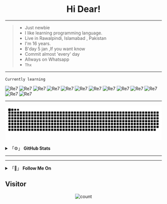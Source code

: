 <h1 align='center'> Hi Dear!</h1>


--------


> * Just newbie
> * I like learning programming language.
> * Live in Rawalpindi, Islamabad , Pakistan
> * I'm 16 years.
> * B'day 5 jan
> ,If you want know 
> * Commit almost 'every' day
> * Allways on Whatsapp
> * `Thx`
--------

`Currently learning`

![Re7](https://img.shields.io/badge/-JavaScript-black?style=flat-square&logo=javascript)
![Re7](https://img.shields.io/badge/-Ruby-black?style=flat-square&logo=ruby)
![Re7](https://img.shields.io/badge/-HTML5-black?style=flat-square&logo=html5)
![Re7](https://img.shields.io/badge/-PHP-black?style=flat-square&logo=php)
![Re7](https://img.shields.io/badge/-CSS-black?style=flat-square&logo=css3)
![Re7](https://img.shields.io/badge/-C-black?style=flat-square&logo=c)
![Re7](https://img.shields.io/badge/-Cs-black?style=flat-square&logo=csharp)
![Re7](https://img.shields.io/badge/-C++-black?style=flat-square&logo=cplusplus)
![Re7](https://img.shields.io/badge/-Python-black?style=flat-square&logo=python)
![Re7](https://img.shields.io/badge/-GO-black?style=flat-square&logo=go)
![Re7](https://img.shields.io/badge/-Perl-black?style=flat-square&logo=perl)
![Re7](https://img.shields.io/badge/-MySql-black?style=flat-square&logo=mysql)
![Re7](https://img.shields.io/badge/-SQLite-black?style=flat-square&logo=sqlite)

--------

![「‡𝐃∆𝐑𝐊  𝐃𝐄𝐕𝐈𝐋‡🇵🇰](https://github.com/Platane/snk/raw/output/github-contribution-grid-snake.svg)

<details>
    <summary>「⚙️」 <b>GitHub Stats</b></summary><br/>

  <p align="center">
  <a href="https://github.com/umardevil"><img src="https://github-profile-trophy.vercel.app/?username=Rlxfly&theme=tokyonight" /></a>
</p>
  
   <p align="center">
  <a href="https://github.com/umardevil"><img src="https://github-readme-stats.vercel.app/api?username=Rlxfly&show_icons=true&theme=nightowl" /></a>
</p>

  <p align="center">
  <a href="https://github.com/umardevil"><img src="https://github-readme-stats.vercel.app/api/top-langs?username=Rlxfly&theme=tokyonight&layout=compact" /></a>
</p>
  
  <p align="center">
  <a href="https://github.com/umardevil"><img src="https://github-profile-summary-cards.vercel.app/api/cards/profile-details?username=Rlxfly&theme=monokai" /></a>
</p>
  
![Github activity graph](https://activity-graph.herokuapp.com/graph?username=Rlxfly&theme=xcode&area=true&hide_border=true) 

</details>

---------
---------

<details>
    <summary>「🧧」 <b>Follow Me On</b></summary><br/>
<p align="center">
  <a href="https://www.instagram.com/dark-umar404"><img src="https://img.shields.io/badge/Instagram-E4405F?style=for-the-badge&logo=instagram&logoColor=white" /></a>
</p>

<p align="center">
  <a href="https://wa.me/923165123719"><img src="https://img.shields.io/badge/WhatsApp-25D366?style=for-the-badge&logo=whatsapp&logoColor=white" /></a>
</p>

<p align="center">
  <a href="https://github.com/umardevil"><img src="https://img.shields.io/badge/Github-FFF?style=for-the-badge&logo=Github&logoColor=000000&link=https://github.com/umardevil" /></a>
</p>

</details>

  

## Visitor 
<p align="center">
<img align="center" alt="count" src="https://count.getloli.com/get/@:umardevil?theme=rule34">
</p>
